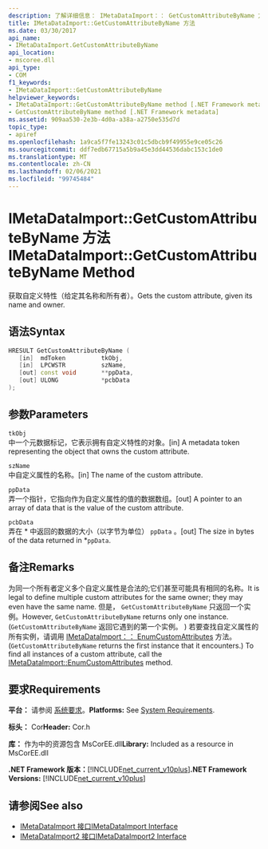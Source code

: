```yaml
---
description: 了解详细信息： IMetaDataImport：： GetCustomAttributeByName 方法
title: IMetaDataImport::GetCustomAttributeByName 方法
ms.date: 03/30/2017
api_name:
- IMetaDataImport.GetCustomAttributeByName
api_location:
- mscoree.dll
api_type:
- COM
f1_keywords:
- IMetaDataImport::GetCustomAttributeByName
helpviewer_keywords:
- IMetaDataImport::GetCustomAttributeByName method [.NET Framework metadata]
- GetCustomAttributeByName method [.NET Framework metadata]
ms.assetid: 909aa530-2e3b-4d0a-a38a-a2750e535d7d
topic_type:
- apiref
ms.openlocfilehash: 1a9ca5f7fe13243c01c5dbcb9f49955e9ce05c26
ms.sourcegitcommit: ddf7edb67715a5b9a45e3dd44536dabc153c1de0
ms.translationtype: MT
ms.contentlocale: zh-CN
ms.lasthandoff: 02/06/2021
ms.locfileid: "99745484"
---
```

# <a name="imetadataimportgetcustomattributebyname-method"></a><span data-ttu-id="72f2f-103">IMetaDataImport::GetCustomAttributeByName 方法</span><span class="sxs-lookup"><span data-stu-id="72f2f-103">IMetaDataImport::GetCustomAttributeByName Method</span></span>

<span data-ttu-id="72f2f-104">获取自定义特性（给定其名称和所有者）。</span><span class="sxs-lookup"><span data-stu-id="72f2f-104">Gets the custom attribute, given its name and owner.</span></span>  
  
## <a name="syntax"></a><span data-ttu-id="72f2f-105">语法</span><span class="sxs-lookup"><span data-stu-id="72f2f-105">Syntax</span></span>  
  
```cpp  
HRESULT GetCustomAttributeByName (  
   [in]  mdToken          tkObj,  
   [in]  LPCWSTR          szName,  
   [out] const void       **ppData,  
   [out] ULONG            *pcbData  
);  
```  
  
## <a name="parameters"></a><span data-ttu-id="72f2f-106">参数</span><span class="sxs-lookup"><span data-stu-id="72f2f-106">Parameters</span></span>  

 `tkObj`  
 <span data-ttu-id="72f2f-107">中一个元数据标记，它表示拥有自定义特性的对象。</span><span class="sxs-lookup"><span data-stu-id="72f2f-107">[in] A metadata token representing the object that owns the custom attribute.</span></span>  
  
 `szName`  
 <span data-ttu-id="72f2f-108">中自定义属性的名称。</span><span class="sxs-lookup"><span data-stu-id="72f2f-108">[in] The name of the custom attribute.</span></span>  
  
 `ppData`  
 <span data-ttu-id="72f2f-109">弄一个指针，它指向作为自定义属性的值的数据数组。</span><span class="sxs-lookup"><span data-stu-id="72f2f-109">[out] A pointer to an array of data that is the value of the custom attribute.</span></span>  
  
 `pcbData`  
 <span data-ttu-id="72f2f-110">弄在 \* 中返回的数据的大小（以字节为单位） `ppData` 。</span><span class="sxs-lookup"><span data-stu-id="72f2f-110">[out] The size in bytes of the data returned in \*`ppData`.</span></span>  
  
## <a name="remarks"></a><span data-ttu-id="72f2f-111">备注</span><span class="sxs-lookup"><span data-stu-id="72f2f-111">Remarks</span></span>  

 <span data-ttu-id="72f2f-112">为同一个所有者定义多个自定义属性是合法的;它们甚至可能具有相同的名称。</span><span class="sxs-lookup"><span data-stu-id="72f2f-112">It is legal to define multiple custom attributes for the same owner; they may even have the same name.</span></span> <span data-ttu-id="72f2f-113">但是， `GetCustomAttributeByName` 只返回一个实例。</span><span class="sxs-lookup"><span data-stu-id="72f2f-113">However, `GetCustomAttributeByName` returns only one instance.</span></span> <span data-ttu-id="72f2f-114"> (`GetCustomAttributeByName` 返回它遇到的第一个实例。 ) 若要查找自定义属性的所有实例，请调用 [IMetaDataImport：： EnumCustomAttributes](imetadataimport-enumcustomattributes-method.md) 方法。</span><span class="sxs-lookup"><span data-stu-id="72f2f-114">(`GetCustomAttributeByName` returns the first instance that it encounters.) To find all instances of a custom attribute, call the [IMetaDataImport::EnumCustomAttributes](imetadataimport-enumcustomattributes-method.md) method.</span></span>  
  
## <a name="requirements"></a><span data-ttu-id="72f2f-115">要求</span><span class="sxs-lookup"><span data-stu-id="72f2f-115">Requirements</span></span>  

 <span data-ttu-id="72f2f-116">**平台：** 请参阅 [系统要求](../../get-started/system-requirements.md)。</span><span class="sxs-lookup"><span data-stu-id="72f2f-116">**Platforms:** See [System Requirements](../../get-started/system-requirements.md).</span></span>  
  
 <span data-ttu-id="72f2f-117">**标头：** Cor</span><span class="sxs-lookup"><span data-stu-id="72f2f-117">**Header:** Cor.h</span></span>  
  
 <span data-ttu-id="72f2f-118">**库：** 作为中的资源包含 MsCorEE.dll</span><span class="sxs-lookup"><span data-stu-id="72f2f-118">**Library:** Included as a resource in MsCorEE.dll</span></span>  
  
 <span data-ttu-id="72f2f-119">**.NET Framework 版本：**[!INCLUDE[net_current_v10plus](../../../../includes/net-current-v10plus-md.md)]</span><span class="sxs-lookup"><span data-stu-id="72f2f-119">**.NET Framework Versions:** [!INCLUDE[net_current_v10plus](../../../../includes/net-current-v10plus-md.md)]</span></span>  
  
## <a name="see-also"></a><span data-ttu-id="72f2f-120">请参阅</span><span class="sxs-lookup"><span data-stu-id="72f2f-120">See also</span></span>

- [<span data-ttu-id="72f2f-121">IMetaDataImport 接口</span><span class="sxs-lookup"><span data-stu-id="72f2f-121">IMetaDataImport Interface</span></span>](imetadataimport-interface.md)
- [<span data-ttu-id="72f2f-122">IMetaDataImport2 接口</span><span class="sxs-lookup"><span data-stu-id="72f2f-122">IMetaDataImport2 Interface</span></span>](imetadataimport2-interface.md)
